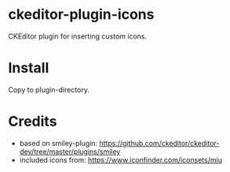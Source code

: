 # ckeditor-plugin-icons

CKEditor plugin for inserting custom icons.

# Install

Copy to plugin-directory.

# Credits

* based on smiley-plugin: https://github.com/ckeditor/ckeditor-dev/tree/master/plugins/smiley
* included icons from: https://www.iconfinder.com/iconsets/miu
